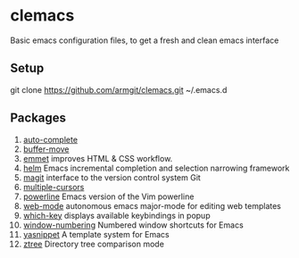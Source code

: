 # clemacs
Basic emacs configuration files, to get a fresh and clean emacs interface

## Setup
git clone https://github.com/armgit/clemacs.git ~/.emacs.d

## Packages
1. [auto-complete](https://github.com/auto-complete/auto-complete)
2. [buffer-move](http://www.emacswiki.org/emacs/buffer-move.el)
3. [emmet](https://github.com/smihica/emmet-mode) improves HTML & CSS workflow.
4. [helm](https://github.com/emacs-helm/helm) Emacs incremental completion and selection narrowing framework
5. [magit](https://magit.vc/) interface to the version control system Git
6. [multiple-cursors](https://github.com/magnars/multiple-cursors.el)
7. [powerline](https://github.com/milkypostman/powerline) Emacs version of the Vim powerline
8. [web-mode](http://web-mode.org/) autonomous emacs major-mode for editing web templates
9. [which-key](https://github.com/justbur/emacs-which-key) displays available keybindings in popup
10. [window-numbering](https://github.com/nschum/window-numbering.el) Numbered window shortcuts for Emacs
11. [yasnippet](https://github.com/joaotavora/yasnippet) A template system for Emacs
12. [ztree](https://github.com/fourier/ztree) Directory tree comparison mode
